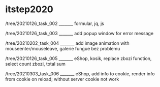 # itstep2020

/tree/20210126_task_002 _______ formular, jq, js

/tree/20210126_task_003 _______ add popup window for error message

/tree/20210202_task_004 _______ add image animation with mouseenter/mouseleave, galerie fungue bez problemu

/tree/20210126_task_005 _______ eShop, kosik, replace zbozi function, select count zbozi, total sum

/tree/20210303_task_006 _______ eShop, add info to cookie, render info from cookie on reload; without server cookie not work


